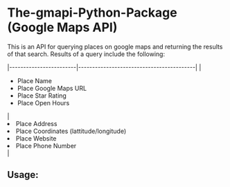 # The-gmapi-Python-Package (Google Maps API)
This is an API for querying places on google maps and returning the results of that search. Results of a query include the following:

|------------------------|------------------------------------------|
| <ul><li>Place Name</li><li>Place Google Maps URL</li><li>Place Star Rating</li><li>Place Open Hours</li></ul>| <li>Place Address</li><li>Place Coordinates (lattitude/longitude)</li><li>Place Website</li><li>Place Phone Number</li> |

<h2><b>Usage:</b></h2>

